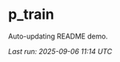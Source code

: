 # p_train

Auto-updating README demo.

<!--START_SECTION:status-->
_Last run: 2025-09-06 11:14 UTC_
<!--END_SECTION:status-->












































































































































































































































































































































































































